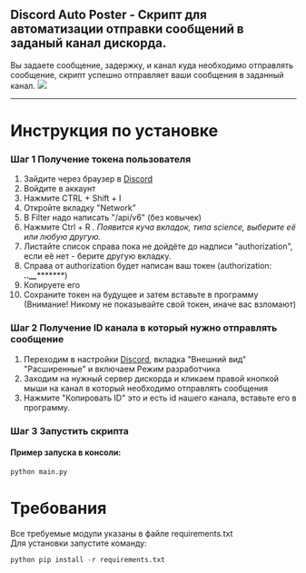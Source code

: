 __Discord Auto Poster - Скрипт для автоматизации отправки сообщений в заданый канал дискорда.__ 
-------------
Вы задаете сообщение, задержку, и канал куда необходимо отправлять сообщение, скрипт успешно отправляет ваши сообщения в заданный канал.
![](https://i.imgur.com/LOEsLIc.png)

----------
# Инструкция по установке
### Шаг 1 Получение токена пользователя
1) Зайдите через браузер в [Discord](https://discordapp.com)
2) Войдите в аккаунт
3) Нажмите CTRL + Shift + I
4) Откройте вкладку "Network"
5) В Filter надо написать "/api/v6" (без ковычек)
6) Нажмите Ctrl + R
*. Появится куча вкладок, типа science, выберите её или любую другую.*
7) Листайте список справа пока не дойдёте до надписи "authorization", если её нет - берите другую вкладку.
8) Справа от authorization будет написан ваш токен (authorization: ************************.******.*******_********_**********) 
9) Копируете его
10) Сохраните токен на будущее и затем вставьте в программу (Внимание! Никому не показывайте свой токен, иначе вас взломают)
### Шаг 2 Получение ID канала в который нужно отправлять сообщение
1) Переходим в настройки [Discord](https://discordapp.com), вкладка "Внешний вид" "Расширенные" и включаем Режим разработчика
2) Заходим на нужный сервер дискорда и кликаем правой кнопкой мыши на канал в который необходимо отправлять сообщения
3) Нажмите "Копировать ID" это и есть id нашего канала, вставьте его в программу.
### Шаг 3 Запустить скрипта
#### Пример запуска в консоли:
```python
python main.py
```
# Требования
Все требуемые модули указаны в файле requirements.txt  
Для установки запустите команду:
```python
python pip install -r requirements.txt
```

